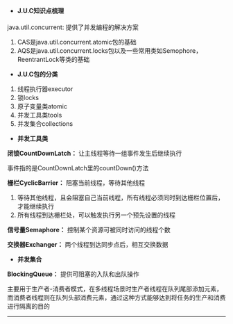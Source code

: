 - #### J.U.C知识点梳理

java.util.concurrent: 提供了并发编程的解决方案

1. CAS是java.util.concurrent.atomic包的基础
2. AQS是java.util.concurrent.locks包以及一些常用类如Semophore，ReentrantLock等类的基础

- **J.U.C包的分类**

1. 线程执行器executor
2. 锁locks
3. 原子变量类atomic
4. 并发工具类tools
5. 并发集合collections

- **并发工具类**

**闭锁CountDownLatch：** 让主线程等待一组事件发生后继续执行

事件指的是CountDownLatch里的countDown()方法

**栅栏CyclicBarrier：** 阻塞当前线程，等待其他线程

1. 等待其他线程，且会阻塞自己当前线程，所有线程必须同时到达栅栏位置后，才能继续执行
2. 所有线程到达栅栏处，可以触发执行另一个预先设置的线程

**信号量Semaphore：** 控制某个资源可被同时访问的线程个数

**交换器Exchanger：** 两个线程到达同步点后，相互交换数据

- **并发集合**

**BlockingQueue：** 提供可阻塞的入队和出队操作

主要用于生产者-消费者模式，在多线程场景时生产者线程在队列尾部添加元素，而消费者线程则在队列头部消费元素，通过这种方式能够达到将任务的生产和消费进行隔离的目的

---

